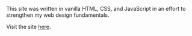 This site was written in vanilla HTML, CSS, and JavaScript in an effort to strengthen my web design fundamentals.

Visit the site [here](https://un-fathom.github.io).
